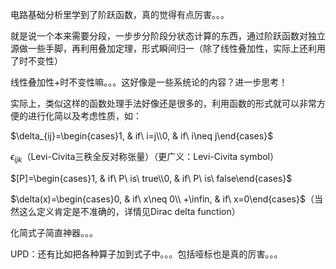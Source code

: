 电路基础分析里学到了阶跃函数，真的觉得有点厉害。。。

就是说一个本来需要分段，一步步分阶段分状态计算的东西，通过阶跃函数对独立源做一些手脚，再利用叠加定理，形式瞬间归一（除了线性叠加性，实际上还利用了时不变性）

线性叠加性+时不变性嘛。。。这好像是一些系统论的内容？进一步思考！



实际上，类似这样的函数处理手法好像还是很多的，利用函数的形式就可以非常方便的进行化简以及考虑性质，如：

$\delta_{ij}=\begin{cases}1, & if\ i=j\\0, & if\ i\neq j\end{cases}$

$\epsilon_{ijk}$（Levi-Civita三秩全反对称张量）（更广义：Levi-Civita symbol）

$[P]=\begin{cases}1, & if\ P\ is\ true\\0, & if\ P\ is\ false\end{cases}$

$\delta(x)=\begin{cases}0, & if\ x\neq 0\\ +\infin, & if\ x=0\end{cases}$（当然这么定义肯定是不准确的，详情见Dirac delta function）

化简式子简直神器。。。



UPD：还有比如把各种算子加到式子中。。。包括哑标也是真的厉害。。。